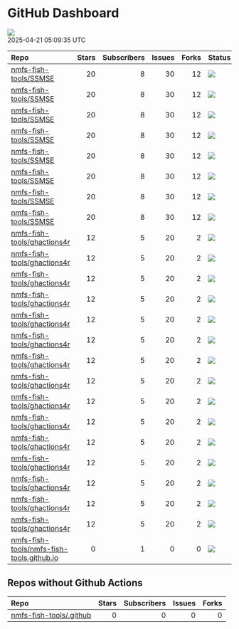 GitHub Dashboard
================

![](https://github.com/nmfs-fish-tools/status/workflows/Render%20Status/badge.svg)  
2025-04-21 05:09:35 UTC

| Repo                                                                                                      | Stars | Subscribers | Issues | Forks | Status                                                                                                                                                                                                              | Commit                                                                                                                                                                                                               |
|:----------------------------------------------------------------------------------------------------------|------:|------------:|-------:|------:|:--------------------------------------------------------------------------------------------------------------------------------------------------------------------------------------------------------------------|:---------------------------------------------------------------------------------------------------------------------------------------------------------------------------------------------------------------------|
| [nmfs-fish-tools/SSMSE](https://github.com/nmfs-fish-tools/SSMSE)                                         |    20 |           8 |     30 |    12 | [![](https://github.com/nmfs-fish-tools/SSMSE/workflows/call-r-cmd-check/badge.svg)](https://github.com/nmfs-fish-tools/SSMSE/actions/runs/14554129992)                                                             | <a href="https://github.com/nmfs-fish-tools/SSMSE/commit/1f12b27f65403062d914a79d6e239e5ccb3e9dc0" title="style and docs: run devtools::document() and styler::style_pkg()">1f12b2</a>                               |
| [nmfs-fish-tools/SSMSE](https://github.com/nmfs-fish-tools/SSMSE)                                         |    20 |           8 |     30 |    12 | [![](https://github.com/nmfs-fish-tools/SSMSE/workflows/call-calc_coverage/badge.svg)](https://github.com/nmfs-fish-tools/SSMSE/actions/runs/14539656882)                                                           | <a href="https://github.com/nmfs-fish-tools/SSMSE/commit/a1f823f74c23cff42e58ad89fed1a84d3f036fef" title="Add EM file removal to 90% of the iterations">a1f823</a>                                                   |
| [nmfs-fish-tools/SSMSE](https://github.com/nmfs-fish-tools/SSMSE)                                         |    20 |           8 |     30 |    12 | [![](https://github.com/nmfs-fish-tools/SSMSE/workflows/call-doc-and-style-r/badge.svg)](https://github.com/nmfs-fish-tools/SSMSE/actions/runs/9226599777)                                                          | <a href="https://github.com/nmfs-fish-tools/SSMSE/commit/1f12b27f65403062d914a79d6e239e5ccb3e9dc0" title="style and docs: run devtools::document() and styler::style_pkg()">1f12b2</a>                               |
| [nmfs-fish-tools/SSMSE](https://github.com/nmfs-fish-tools/SSMSE)                                         |    20 |           8 |     30 |    12 | [![](https://github.com/nmfs-fish-tools/SSMSE/workflows/Render%20README/badge.svg)](https://github.com/nmfs-fish-tools/SSMSE/actions/runs/8515869774)                                                               | <a href="https://github.com/nmfs-fish-tools/SSMSE/commit/07850edb449c1ff194dc1e94101d019b8dae87ab" title="rm other uneeded workflows">07850e</a>                                                                     |
| [nmfs-fish-tools/SSMSE](https://github.com/nmfs-fish-tools/SSMSE)                                         |    20 |           8 |     30 |    12 | [![](https://github.com/nmfs-fish-tools/SSMSE/actions/workflows/pages/pages-build-deployment/badge.svg)](https://github.com/nmfs-fish-tools/SSMSE/actions/runs/9226634459)                                          | <a href="https://github.com/nmfs-fish-tools/SSMSE/commit/4e67aba54655200a90d862d92a81bc6dc77b8edb" title="Deploying to gh-pages from @ nmfs-fish-tools/SSMSE@1f12b27f65403062d914a79d6e239e5ccb3e9dc0 🚀">4e67ab</a> |
| [nmfs-fish-tools/SSMSE](https://github.com/nmfs-fish-tools/SSMSE)                                         |    20 |           8 |     30 |    12 | [![](https://github.com/nmfs-fish-tools/SSMSE/workflows/call-update-pkgdown/badge.svg)](https://github.com/nmfs-fish-tools/SSMSE/actions/runs/8515178981)                                                           | <a href="https://github.com/nmfs-fish-tools/SSMSE/commit/e1e5f42e064dae1ef4f33d1d8dc4216cadfc9f60" title="try a pkgdown build workflow">e1e5f4</a>                                                                   |
| [nmfs-fish-tools/SSMSE](https://github.com/nmfs-fish-tools/SSMSE)                                         |    20 |           8 |     30 |    12 | [![](https://github.com/nmfs-fish-tools/SSMSE/workflows/deploy%20pkgdown%20and%20user%20manual/badge.svg)](https://github.com/nmfs-fish-tools/SSMSE/actions/runs/9226599763)                                        | <a href="https://github.com/nmfs-fish-tools/SSMSE/commit/1f12b27f65403062d914a79d6e239e5ccb3e9dc0" title="style and docs: run devtools::document() and styler::style_pkg()">1f12b2</a>                               |
| [nmfs-fish-tools/SSMSE](https://github.com/nmfs-fish-tools/SSMSE)                                         |    20 |           8 |     30 |    12 | [![](https://github.com/nmfs-fish-tools/SSMSE/workflows/gitleaks/badge.svg)](https://github.com/nmfs-fish-tools/SSMSE/actions/runs/8853743150)                                                                      | <a href="https://github.com/nmfs-fish-tools/SSMSE/commit/931617e6b4e1773e6b333f232c41095511a889a2" title="test secret scanning">931617</a>                                                                           |
| [nmfs-fish-tools/ghactions4r](https://github.com/nmfs-fish-tools/ghactions4r)                             |    12 |           5 |     20 |     2 | [![](https://github.com/nmfs-fish-tools/ghactions4r/workflows/calc-coverage/badge.svg)](https://github.com/nmfs-fish-tools/ghactions4r/actions/runs/9293801172)                                                     | <a href="https://github.com/nmfs-fish-tools/ghactions4r/commit/3456d100a858796027f754ce70462b633054eb38" title="fix spaces">3456d1</a>                                                                               |
| [nmfs-fish-tools/ghactions4r](https://github.com/nmfs-fish-tools/ghactions4r)                             |    12 |           5 |     20 |     2 | [![](https://github.com/nmfs-fish-tools/ghactions4r/workflows/calc-covr-no-push/badge.svg)](https://github.com/nmfs-fish-tools/ghactions4r/actions/runs/13976815613)                                                | <a href="https://github.com/nmfs-fish-tools/ghactions4r/commit/4c57ea210b9c457126438a9cdb041612596de5b3" title="make reporting simpler">4c57ea</a>                                                                   |
| [nmfs-fish-tools/ghactions4r](https://github.com/nmfs-fish-tools/ghactions4r)                             |    12 |           5 |     20 |     2 | [![](https://github.com/nmfs-fish-tools/ghactions4r/workflows/call-build-pkgdown/badge.svg)](https://github.com/nmfs-fish-tools/ghactions4r/actions/runs/14543079274)                                               | <a href="https://github.com/nmfs-fish-tools/ghactions4r/commit/2f95e71bc7ae1f1d519d5a5e919abbf114960c9b" title="add documentation #9">2f95e7</a>                                                                     |
| [nmfs-fish-tools/ghactions4r](https://github.com/nmfs-fish-tools/ghactions4r)                             |    12 |           5 |     20 |     2 | [![](https://github.com/nmfs-fish-tools/ghactions4r/workflows/call-calc-cov-octocov/badge.svg)](https://github.com/nmfs-fish-tools/ghactions4r/actions/runs/14477657334)                                            | <a href="https://github.com/nmfs-fish-tools/ghactions4r/commit/6ef95b29901dbe4216fe96a49534e163ded26efe" title="deprecate use_calc_coverage">6ef95b</a>                                                              |
| [nmfs-fish-tools/ghactions4r](https://github.com/nmfs-fish-tools/ghactions4r)                             |    12 |           5 |     20 |     2 | [![](https://github.com/nmfs-fish-tools/ghactions4r/workflows/call-calc-cov-summaries/badge.svg)](https://github.com/nmfs-fish-tools/ghactions4r/actions/runs/14542724802)                                          | <a href="https://github.com/nmfs-fish-tools/ghactions4r/commit/297079dc6ecfa42b9068aaf4936083868e9f1e46" title="modify vignette">297079</a>                                                                          |
| [nmfs-fish-tools/ghactions4r](https://github.com/nmfs-fish-tools/ghactions4r)                             |    12 |           5 |     20 |     2 | [![](https://github.com/nmfs-fish-tools/ghactions4r/workflows/call-calc_coverage/badge.svg)](https://github.com/nmfs-fish-tools/ghactions4r/actions/runs/14543079288)                                               | <a href="https://github.com/nmfs-fish-tools/ghactions4r/commit/2f95e71bc7ae1f1d519d5a5e919abbf114960c9b" title="add documentation #9">2f95e7</a>                                                                     |
| [nmfs-fish-tools/ghactions4r](https://github.com/nmfs-fish-tools/ghactions4r)                             |    12 |           5 |     20 |     2 | [![](https://github.com/nmfs-fish-tools/ghactions4r/workflows/call-calc-covr-no-push/badge.svg)](https://github.com/nmfs-fish-tools/ghactions4r/actions/runs/13978230201)                                           | <a href="https://github.com/nmfs-fish-tools/ghactions4r/commit/45e34ff5eb53b5329bd1caa0dce9bf167af8586c" title="set up reusable workflows">45e34f</a>                                                                |
| [nmfs-fish-tools/ghactions4r](https://github.com/nmfs-fish-tools/ghactions4r)                             |    12 |           5 |     20 |     2 | [![](https://github.com/nmfs-fish-tools/ghactions4r/workflows/call-create-cov-badge/badge.svg)](https://github.com/nmfs-fish-tools/ghactions4r/actions/runs/14539713568)                                            | <a href="https://github.com/nmfs-fish-tools/ghactions4r/commit/3ec41028ad503fcce3aeb2c8436cc47c1a664c64" title="add cov badges creation workflow">3ec410</a>                                                         |
| [nmfs-fish-tools/ghactions4r](https://github.com/nmfs-fish-tools/ghactions4r)                             |    12 |           5 |     20 |     2 | [![](https://github.com/nmfs-fish-tools/ghactions4r/workflows/call-doc-and-style-r/badge.svg)](https://github.com/nmfs-fish-tools/ghactions4r/actions/runs/14070306417)                                             | <a href="https://github.com/nmfs-fish-tools/ghactions4r/commit/91b1ba100c425c85f2ba3b27fb4b49acfd0a81b0" title="rm redundant tests, rename 1 test.">91b1ba</a>                                                       |
| [nmfs-fish-tools/ghactions4r](https://github.com/nmfs-fish-tools/ghactions4r)                             |    12 |           5 |     20 |     2 | [![](https://github.com/nmfs-fish-tools/ghactions4r/workflows/call-r-cmd-check/badge.svg)](https://github.com/nmfs-fish-tools/ghactions4r/actions/runs/14554037447)                                                 | <a href="https://github.com/nmfs-fish-tools/ghactions4r/commit/91b1ba100c425c85f2ba3b27fb4b49acfd0a81b0" title="rm redundant tests, rename 1 test.">91b1ba</a>                                                       |
| [nmfs-fish-tools/ghactions4r](https://github.com/nmfs-fish-tools/ghactions4r)                             |    12 |           5 |     20 |     2 | [![](https://github.com/nmfs-fish-tools/ghactions4r/workflows/call-spell-check/badge.svg)](https://github.com/nmfs-fish-tools/ghactions4r/actions/runs/14543079272)                                                 | <a href="https://github.com/nmfs-fish-tools/ghactions4r/commit/2f95e71bc7ae1f1d519d5a5e919abbf114960c9b" title="add documentation #9">2f95e7</a>                                                                     |
| [nmfs-fish-tools/ghactions4r](https://github.com/nmfs-fish-tools/ghactions4r)                             |    12 |           5 |     20 |     2 | [![](https://github.com/nmfs-fish-tools/ghactions4r/workflows/call-style-description/badge.svg)](https://github.com/nmfs-fish-tools/ghactions4r/actions/runs/9912740522)                                            | <a href="https://github.com/nmfs-fish-tools/ghactions4r/commit/39f02f9df47b4d6c336377ee9cdc0900388fafe0" title="try error instead">39f02f</a>                                                                        |
| [nmfs-fish-tools/ghactions4r](https://github.com/nmfs-fish-tools/ghactions4r)                             |    12 |           5 |     20 |     2 | [![](https://github.com/nmfs-fish-tools/ghactions4r/workflows/call-update-pkgdown/badge.svg)](https://github.com/nmfs-fish-tools/ghactions4r/actions/runs/14070306405)                                              | <a href="https://github.com/nmfs-fish-tools/ghactions4r/commit/91b1ba100c425c85f2ba3b27fb4b49acfd0a81b0" title="rm redundant tests, rename 1 test.">91b1ba</a>                                                       |
| [nmfs-fish-tools/ghactions4r](https://github.com/nmfs-fish-tools/ghactions4r)                             |    12 |           5 |     20 |     2 | [![](https://github.com/nmfs-fish-tools/ghactions4r/actions/workflows/dependabot/dependabot-updates/badge.svg)](https://github.com/nmfs-fish-tools/ghactions4r/actions/runs/14454604615)                            | <a href="https://github.com/nmfs-fish-tools/ghactions4r/commit/91b1ba100c425c85f2ba3b27fb4b49acfd0a81b0" title="rm redundant tests, rename 1 test.">91b1ba</a>                                                       |
| [nmfs-fish-tools/ghactions4r](https://github.com/nmfs-fish-tools/ghactions4r)                             |    12 |           5 |     20 |     2 | [![](https://github.com/nmfs-fish-tools/ghactions4r/actions/workflows/pages/pages-build-deployment/badge.svg)](https://github.com/nmfs-fish-tools/ghactions4r/actions/runs/14070341091)                             | <a href="https://github.com/nmfs-fish-tools/ghactions4r/commit/ef9f7061bf89b28cacce19e0b6f3cbef0c5a41cb" title="Built site for ghactions4r@0.2.0: 91b1ba1">ef9f70</a>                                                |
| [nmfs-fish-tools/nmfs-fish-tools.github.io](https://github.com/nmfs-fish-tools/nmfs-fish-tools.github.io) |     0 |           1 |      0 |     0 | [![](https://github.com/nmfs-fish-tools/nmfs-fish-tools.github.io/actions/workflows/pages/pages-build-deployment/badge.svg)](https://github.com/nmfs-fish-tools/nmfs-fish-tools.github.io/actions/runs/14064899374) | <a href="https://github.com/nmfs-fish-tools/nmfs-fish-tools.github.io/commit/04b0dad2b42f5523d293e029c82370b80ec19462" title="try deleting readme">04b0da</a>                                                        |

## Repos without Github Actions

| Repo                                                                  | Stars | Subscribers | Issues | Forks |
|:----------------------------------------------------------------------|------:|------------:|-------:|------:|
| [nmfs-fish-tools/.github](https://github.com/nmfs-fish-tools/.github) |     0 |           0 |      0 |     0 |
